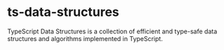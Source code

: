 # ts-data-structures
TypeScript Data Structures is a collection of efficient and type-safe data structures and algorithms implemented in TypeScript.
